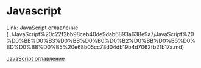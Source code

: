 # Javascript

Link: JavaScript оглавление (../JavaScript%20c22f2bb98ceb40de9dab6893a638e9a7/JavaScript%20%D0%BE%D0%B3%D0%BB%D0%B0%D0%B2%D0%BB%D0%B5%D0%BD%D0%B8%D0%B5%20e68b05cc78d04db19b4d7062fb21b17a.md)

[JavaScript оглавление](../JavaScript%20c22f2bb98ceb40de9dab6893a638e9a7/JavaScript%20%D0%BE%D0%B3%D0%BB%D0%B0%D0%B2%D0%BB%D0%B5%D0%BD%D0%B8%D0%B5%20e68b05cc78d04db19b4d7062fb21b17a.md)